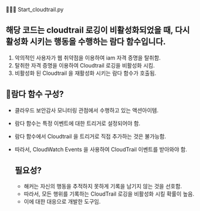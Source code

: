 🧑🏻‍💻 Start_cloudtrail.py

## 해당 코드는 cloudtrail 로깅이 비활성화되었을 때, 다시 활성화 시키는 행동을 수행하는 람다 함수입니다.

1. 악의적인 사용자가 웹 취약점을 이용하여 iam 자격 증명을 탈취함.
2. 탈취한 자격 증명을 이용하여 Cloudtrail 로깅을 비활성화 시킴.
3. 비활성화 된 Cloudtrail 을 재활성화 시키는 람다 함수가 호출됨.

## 람다 함수 구성?
- 클라우드 보안감사 모니터링 관점에서 수행하고 있는 액션아이템.
- 람다 함수는 특정 이벤트에 대한 트리거로 설정되어야 함.
- 람다 함수에서 Cloudtrail 을 트리거로 직접 추가하는 것은 불가능함.
- 따라서, CloudWatch Events 을 사용하여 CloudTrail 이벤트를 받아와야 함.

  ## 필요성?
  - 해커는 자신의 행동을 추적하지 못하게 기록을 남기지 않는 것을 선호함.
  - 따라서, 모든 행위를 기록하는 CloudTrail 로깅을 비활성화 시킬 확률이 높음.
  - 이에 대한 대응으로 개발한 도구임.

